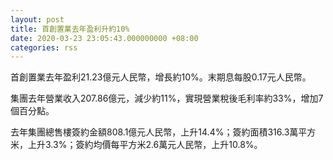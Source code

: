 ```yaml
---
layout: post
title: 首創置業去年盈利升約10%
date: 2020-03-23 23:05:43.000000000 +08:00
categories: rss
---
```


首創置業去年盈利21.23億元人民幣，增長約10%。末期息每股0.17元人民幣。

集團去年營業收入207.86億元，減少約11%，實現營業稅後毛利率約33%，增加7個百分點。

去年集團總售樓簽約金額808.1億元人民幣，上升14.4%；簽約面積316.3萬平方米，上升3.3%；簽約均價每平方米2.6萬元人民幣，上升10.8%。
